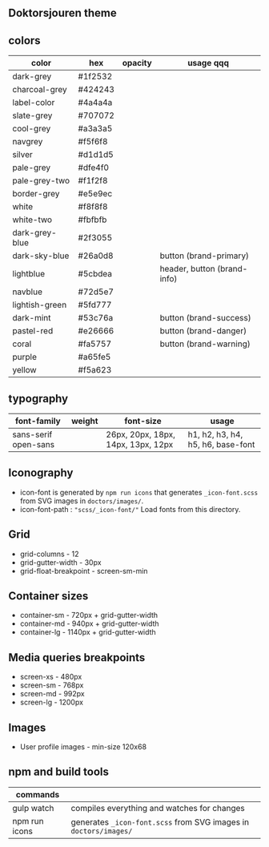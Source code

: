  ## Doktorsjouren theme
## colors
|  color | hex  | opacity | usage qqq|
|--|--|--|--|
| dark-grey| #1f2532 |||
| charcoal-grey | #424243 |||
| label-color | #4a4a4a |||
| slate-grey | #707072 |||
| cool-grey |  #a3a3a5|||
| navgrey |  #f5f6f8 |||
| silver | #d1d1d5  |||
| pale-grey| #dfe4f0 |||
| pale-grey-two | #f1f2f8 |||
| border-grey | #e5e9ec |||
| white | #f8f8f8 |||
| white-two| #fbfbfb |||
| dark-grey-blue | #2f3055 |||
| dark-sky-blue| #26a0d8 ||button (brand-primary)|
| lightblue | #5cbdea || header, button (brand-info)|
| navblue| #72d5e7  |||
| lightish-green | #5fd777 |||
| dark-mint | #53c76a ||button (brand-success)|
| pastel-red | #e26666 ||button (brand-danger)|
| coral| #fa5757  ||button (brand-warning)|
| purple | #a65fe5 |||
| yellow | #f5a623 |||

## typography

| font-family | weight | font-size | usage |
|--|--|--|--|
| sans-serif open-sans|  | 26px, 20px, 18px, 14px, 13px, 12px | h1, h2, h3, h4, h5, h6, base-font |

## Iconography
-   icon-font is generated by `npm run icons` that generates `_icon-font.scss` from SVG images in `doctors/images/`.  
-	icon-font-path :  `"scss/_icon-font/"` Load fonts from this directory.


## Grid
- grid-columns - 12
- grid-gutter-width - 30px
- grid-float-breakpoint - screen-sm-min

## Container sizes
- container-sm - 720px + grid-gutter-width
- container-md - 940px + grid-gutter-width
- container-lg - 1140px + grid-gutter-width

## Media queries breakpoints

 - screen-xs - 480px
 - screen-sm - 768px
 - screen-md - 992px
 - screen-lg - 1200px
 
## Images
-  User profile images  - min-size  120x68

## npm and build tools
|commands|  |
|--|--|
| gulp watch | compiles everything and watches for changes |
| npm run icons | generates `_icon-font.scss` from SVG images in `doctors/images/` |
